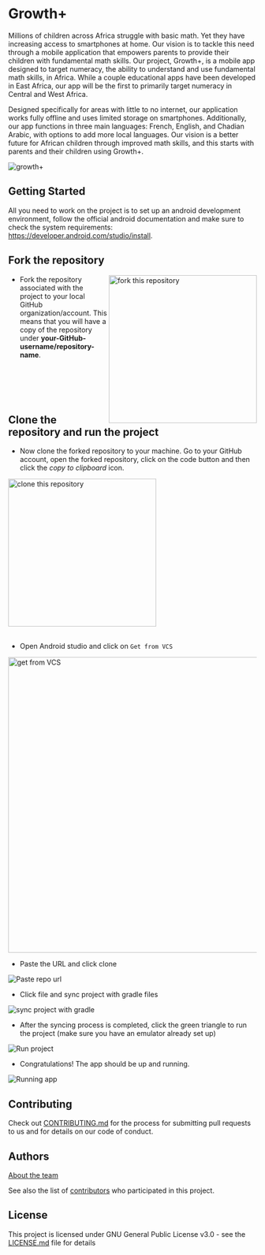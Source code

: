 # Growth+

Millions of children across Africa struggle with basic math. Yet they have increasing access to smartphones at home. Our vision is to tackle this need through a mobile application that empowers parents to provide their children with fundamental math skills. Our project, Growth+, is a mobile app designed to target numeracy, the ability to understand and use fundamental math skills, in Africa. While a couple educational apps have been developed in East Africa, our app will be the first to primarily target numeracy in Central and West Africa.

Designed specifically for areas with little to no internet, our application works fully offline and uses limited storage on smartphones. Additionally, our app functions in three main languages: French, English, and Chadian Arabic, with options to add more local languages. Our vision is a better future for African children through improved math skills, and this starts with parents and their children using Growth+.

![growth+](https://github.com/ucfcs/GrowthPlus/assets/45129978/fce91af6-a696-442f-9e75-c6f7cef84397)

## Getting Started

All you need to work on the project is to set up an android development environment, follow the official android documentation and make sure to check the system requirements:  
https://developer.android.com/studio/install.

## Fork the repository

<img align="right" width="300" src="https://github.com/ucfcs/GrowthPlus/assets/45129978/4a06cd1c-b08b-4653-8346-c2c368252ac2" alt="fork this repository" />

- Fork the repository associated with the project to your local GitHub organization/account. This means that you will have a copy of the repository under  **your-GitHub-username/repository-name**.

<br />
<br />
<br />
<br />

## Clone the repository and run the project

- Now clone the forked repository to your machine. Go to your GitHub account, open the forked repository, click on the code button and then click the _copy to clipboard_ icon.

<img width="300" height= "300" src="https://github.com/ucfcs/GrowthPlus/assets/45129978/b7cfd290-f8e0-446a-bd2d-6eaf4ef43603" alt="clone this repository" />

<br />
<br />

- Open Android studio and click on `Get from VCS`

<img width="600" src="https://github.com/ucfcs/GrowthPlus/assets/45129978/1cc36dcc-ac22-4cc7-a2ca-d73ee2c98bfb" alt="get from VCS" />

- Paste the URL and click clone

![Paste repo url](https://github.com/ucfcs/GrowthPlus/assets/45129978/b1915eac-f165-4820-8b69-ea5cbd5de8c5)

- Click file and sync project with gradle files

![sync project with gradle](https://github.com/ucfcs/GrowthPlus/assets/45129978/a7bed52f-f382-4310-966e-d1b00e7a45fa)

- After the syncing process is completed, click the green triangle to run the project (make sure you have an emulator already set up)

![Run project](https://github.com/ucfcs/GrowthPlus/assets/45129978/d8957b6b-cf78-4da9-9db4-8e94b06116e8)

- Congratulations! The app should be up and running.

![Running app](https://github.com/ucfcs/GrowthPlus/assets/45129978/2f8d2a5a-7046-4d92-86c7-d78ae4e4183e)

## Contributing

Check out [CONTRIBUTING.md](https://github.com/ucfcs/GrowthPlus/blob/main/CONTRIBUTING.md) for the process for submitting pull requests to us and for details on our code of conduct.

## Authors
 [About the team](https://growthplus4a.org/team)

See also the list of [contributors](https://github.com/ucfcs/GrowthPlus/graphs/contributors) who participated in this project.

## License

This project is licensed under GNU General Public License v3.0 - see the [LICENSE.md](https://github.com/ucfcs/GrowthPlus/blob/main/LICENSE.md) file for details
